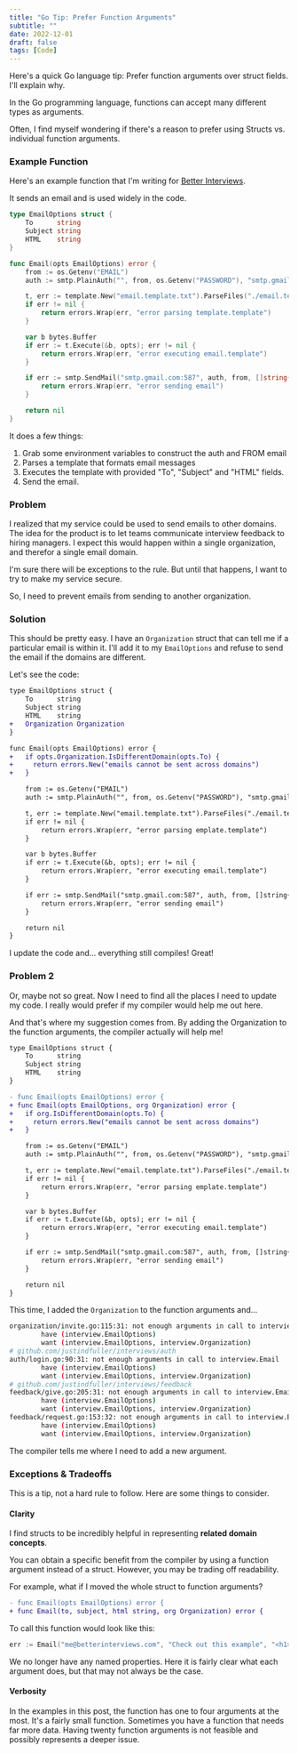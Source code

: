 ```yaml
---
title: "Go Tip: Prefer Function Arguments"
subtitle: ""
date: 2022-12-01
draft: false
tags: [Code]
---
```


Here's a quick Go language tip: Prefer function arguments over struct fields. I'll explain why.

<!--more-->

In the Go programming language, functions can accept many different types as arguments.

Often, I find myself wondering if there's a reason to prefer using Structs vs. individual function arguments.

### Example Function

Here's an example function that I'm writing for [Better Interviews](https://www.betterinterview.club).

It sends an email and is used widely in the code.

```go
type EmailOptions struct {
    To      string
    Subject string
    HTML    string
}

func Email(opts EmailOptions) error {
    from := os.Getenv("EMAIL")
    auth := smtp.PlainAuth("", from, os.Getenv("PASSWORD"), "smtp.gmail.com")

    t, err := template.New("email.template.txt").ParseFiles("./email.template.txt")
    if err != nil {
        return errors.Wrap(err, "error parsing template.template")
    }

    var b bytes.Buffer
    if err := t.Execute(&b, opts); err != nil {
        return errors.Wrap(err, "error executing email.template")
    }

    if err := smtp.SendMail("smtp.gmail.com:587", auth, from, []string{opts.To}, b.Bytes()); err != nil {
        return errors.Wrap(err, "error sending email")
    }

    return nil
}
```

It does a few things:

1. Grab some environment variables to construct the auth and FROM email
2. Parses a template that formats email messages
3. Executes the template with provided "To", "Subject" and "HTML" fields.
4. Send the email.

### Problem

I realized that my service could be used to send emails to other domains.
The idea for the product is to let teams communicate interview feedback to hiring managers.
I expect this would happen within a single organization, and therefor a single email domain.

I'm sure there will be exceptions to the rule. But until that happens, I want to try to make my service secure.

So, I need to prevent emails from sending to another organization.

### Solution

This should be pretty easy.
I have an `Organization` struct that can tell me if a particular email is within it.
I'll add it to my `EmailOptions` and refuse to send the email if the domains are different.

Let's see the code:

```diff
type EmailOptions struct {
    To      string
    Subject string
    HTML    string
+   Organization Organization
}

func Email(opts EmailOptions) error {
+   if opts.Organization.IsDifferentDomain(opts.To) {
+     return errors.New("emails cannot be sent across domains")
+   }

    from := os.Getenv("EMAIL")
    auth := smtp.PlainAuth("", from, os.Getenv("PASSWORD"), "smtp.gmail.com")

    t, err := template.New("email.template.txt").ParseFiles("./email.template.txt")
    if err != nil {
        return errors.Wrap(err, "error parsing emplate.template")
    }

    var b bytes.Buffer
    if err := t.Execute(&b, opts); err != nil {
        return errors.Wrap(err, "error executing email.template")
    }

    if err := smtp.SendMail("smtp.gmail.com:587", auth, from, []string{opts.To}, b.Bytes()); err != nil {
        return errors.Wrap(err, "error sending email")
    }

    return nil
}
```

I update the code and... everything still compiles! Great!

### Problem 2

Or, maybe not so great. Now I need to find all the places I need to update my code.
I really would prefer if my compiler would help me out here.

And that's where my suggestion comes from. By adding the Organization to the function arguments, the compiler actually will help me!

```diff
type EmailOptions struct {
    To      string
    Subject string
    HTML    string
}

- func Email(opts EmailOptions) error {
+ func Email(opts EmailOptions, org Organization) error {
+   if org.IsDifferentDomain(opts.To) {
+     return errors.New("emails cannot be sent across domains")
+   }

    from := os.Getenv("EMAIL")
    auth := smtp.PlainAuth("", from, os.Getenv("PASSWORD"), "smtp.gmail.com")

    t, err := template.New("email.template.txt").ParseFiles("./email.template.txt")
    if err != nil {
        return errors.Wrap(err, "error parsing emplate.template")
    }

    var b bytes.Buffer
    if err := t.Execute(&b, opts); err != nil {
        return errors.Wrap(err, "error executing email.template")
    }

    if err := smtp.SendMail("smtp.gmail.com:587", auth, from, []string{opts.To}, b.Bytes()); err != nil {
        return errors.Wrap(err, "error sending email")
    }

    return nil
}
```

This time, I added the `Organization` to the function arguments and...

```bash
organization/invite.go:115:31: not enough arguments in call to interview.Email
        have (interview.EmailOptions)
        want (interview.EmailOptions, interview.Organization)
# github.com/justindfuller/interviews/auth
auth/login.go:90:31: not enough arguments in call to interview.Email
        have (interview.EmailOptions)
        want (interview.EmailOptions, interview.Organization)
# github.com/justindfuller/interviews/feedback
feedback/give.go:205:31: not enough arguments in call to interview.Email
        have (interview.EmailOptions)
        want (interview.EmailOptions, interview.Organization)
feedback/request.go:153:32: not enough arguments in call to interview.Email
        have (interview.EmailOptions)
        want (interview.EmailOptions, interview.Organization)
```

The compiler tells me where I need to add a new argument.

### Exceptions & Tradeoffs

This is a tip, not a hard rule to follow. Here are some things to consider.

#### Clarity

I find structs to be incredibly helpful in representing **related domain concepts**.

You can obtain a specific benefit from the compiler by using a function argument instead of a struct.
However, you may be trading off readability.

For example, what if I moved the whole struct to function arguments?

```diff
- func Email(opts EmailOptions) error {
+ func Email(to, subject, html string, org Organization) error {
```

To call this function would look like this:

```go
err := Email("me@betterinterviews.com", "Check out this example", "<h1>Example</h1>", org)
```

We no longer have any named properties. Here it is fairly clear what each argument does, but that may not always be the case.

#### Verbosity

In the examples in this post, the function has one to four arguments at the most. It's a fairly small function.
Sometimes you have a function that needs far more data. Having twenty function arguments is not feasible and possibly represents a deeper issue.
